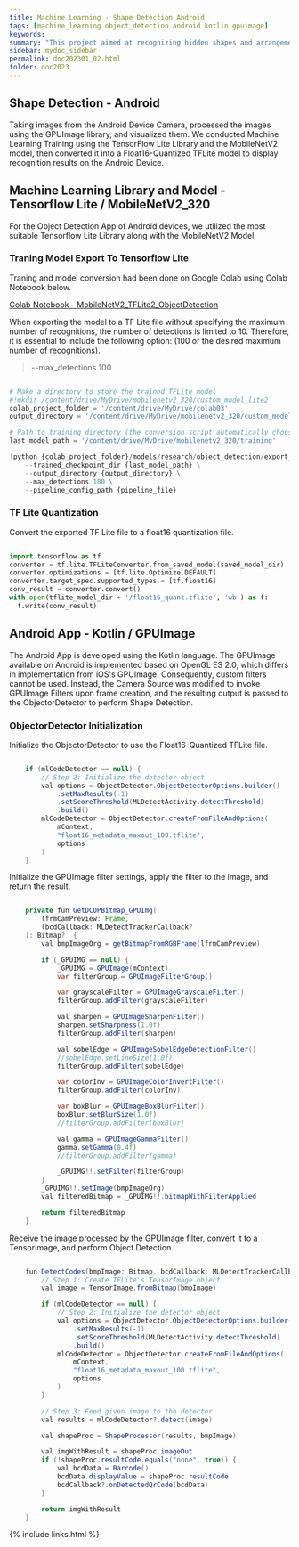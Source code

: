 ```yaml
---
title: Machine Learning - Shape Detection Android
tags: [machine_learning object_detection android kotlin gpuimage]
keywords:
summary: "This project aimed at recognizing hidden shapes and arrangements, and authenticating genuine products with encrypted codes. It was conducted from June to December 2023."
sidebar: mydoc_sidebar
permalink: doc202301_02.html
folder: doc2023
---
```


## Shape Detection - Android

Taking images from the Android Device Camera, processed the images using the GPUImage library, and visualized them. We conducted Machine Learning Training using the TensorFlow Lite Library and the MobileNetV2 model, then converted it into a Float16-Quantized TFLite model to display recognition results on the Android Device.

## Machine Learning Library and Model - Tensorflow Lite / MobileNetV2_320

For the Object Detection App of Android devices, we utilized the most suitable Tensorflow Lite Library along with the MobileNetV2 Model.



### Traning Model Export To Tensorflow Lite

Traning and model conversion had been done on Google Colab using Colab Notebook below. 

[Colab Notebook - MobileNetV2_TFLite2_ObjectDetection](20230813_MobilenetV2_320_Train_TFLite2_Object_Detction_Model.ipynb)

When exporting the model to a TF Lite file without specifying the maximum number of recognitions, the number of detections is limited to 10. Therefore, it is essential to include the following option: (100 or the desired maximum number of recognitions).
> --max_detections 100

```python

# Make a directory to store the trained TFLite model
#!mkdir /content/drive/MyDrive/mobilenetv2_320/custom_model_lite2
colab_project_folder = '/content/drive/MyDrive/colab03'
output_directory = '/content/drive/MyDrive/mobilenetv2_320/custom_model_lite2'

# Path to training directory (the conversion script automatically chooses the highest checkpoint file)
last_model_path = '/content/drive/MyDrive/mobilenetv2_320/training'

!python {colab_project_folder}/models/research/object_detection/export_tflite_graph_tf2.py \
    --trained_checkpoint_dir {last_model_path} \
    --output_directory {output_directory} \
    --max_detections 100 \
    --pipeline_config_path {pipeline_file}


```

### TF Lite Quantization

Convert the exported TF Lite file to a float16 quantization file.

```python

import tensorflow as tf
converter = tf.lite.TFLiteConverter.from_saved_model(saved_model_dir)
converter.optimizations = [tf.lite.Optimize.DEFAULT]
converter.target_spec.supported_types = [tf.float16]
conv_result = converter.convert()
with open(tflite_model_dir + '/float16_quant.tflite', 'wb') as f:
  f.write(conv_result)

```


## Android App - Kotlin / GPUImage

The Android App is developed using the Kotlin language. The GPUImage available on Android is implemented based on OpenGL ES 2.0, which differs in implementation from iOS's GPUImage. Consequently, custom filters cannot be used. Instead, the Camera Source was modified to invoke GPUImage Filters upon frame creation, and the resulting output is passed to the ObjectorDetector to perform Shape Detection.

### ObjectorDetector Initialization

Initialize the ObjectorDetector to use the Float16-Quantized TFLite file.

```Java

    if (mlCodeDetector == null) {
        // Step 2: Initialize the detector object
        val options = ObjectDetector.ObjectDetectorOptions.builder()
            .setMaxResults(-1)
            .setScoreThreshold(MLDetectActivity.detectThreshold)
            .build()
        mlCodeDetector = ObjectDetector.createFromFileAndOptions(
            mContext,
            "float16_metadata_maxout_100.tflite",
            options
        )
    }

```

Initialize the GPUImage filter settings, apply the filter to the image, and return the result.

```Java

    private fun GetDCOPBitmap_GPUImg(
        lfrmCamPreview: Frame,
        lbcdCallback: MLDetectTrackerCallback?
    ): Bitmap?  {
        val bmpImageOrg = getBitmapFromRGBFrame(lfrmCamPreview)

        if (_GPUIMG == null) {
            _GPUIMG = GPUImage(mContext)
            var filterGroup = GPUImageFilterGroup()

            var grayscaleFilter = GPUImageGrayscaleFilter()
            filterGroup.addFilter(grayscaleFilter)

            val sharpen = GPUImageSharpenFilter()
            sharpen.setSharpness(1.0f)
            filterGroup.addFilter(sharpen)

            val sobelEdge = GPUImageSobelEdgeDetectionFilter()
            //sobelEdge.setLineSize(1.0f)
            filterGroup.addFilter(sobelEdge)

            var colorInv = GPUImageColorInvertFilter()
            filterGroup.addFilter(colorInv)

            var boxBlur = GPUImageBoxBlurFilter()
            boxBlur.setBlurSize(1.0f)
            //filterGroup.addFilter(boxBlur)

            val gamma = GPUImageGammaFilter()
            gamma.setGamma(0.4f)
            //filterGroup.addFilter(gamma)

            _GPUIMG!!.setFilter(filterGroup)
        }
        _GPUIMG!!.setImage(bmpImageOrg)
        val filteredBitmap = _GPUIMG!!.bitmapWithFilterApplied

        return filteredBitmap
    }


```

Receive the image processed by the GPUImage filter, convert it to a TensorImage, and perform Object Detection.

```Java

    fun DetectCodes(bmpImage: Bitmap, bcdCallback: MLDetectTrackerCallback?): Bitmap? {
        // Step 1: Create TFLite's TensorImage object
        val image = TensorImage.fromBitmap(bmpImage)

        if (mlCodeDetector == null) {
            // Step 2: Initialize the detector object
            val options = ObjectDetector.ObjectDetectorOptions.builder()
                .setMaxResults(-1)
                .setScoreThreshold(MLDetectActivity.detectThreshold)
                .build()
            mlCodeDetector = ObjectDetector.createFromFileAndOptions(
                mContext,
                "float16_metadata_maxout_100.tflite",
                options
            )
        }

        // Step 3: Feed given image to the detector
        val results = mlCodeDetector?.detect(image)

        val shapeProc = ShapeProcessor(results, bmpImage)

        val imgWithResult = shapeProc.imageOut
        if (!shapeProc.resultCode.equals("none", true)) {
            val bcdData = Barcode()
            bcdData.displayValue = shapeProc.resultCode
            bcdCallback?.onDetectedQrCode(bcdData)
        }

        return imgWithResult
    }


```









{% include links.html %}
